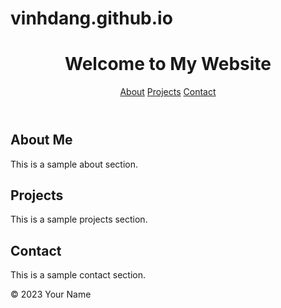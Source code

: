 # vinhdang.github.io

<!DOCTYPE html>
<html lang="en">
<head>
    <meta charset="UTF-8">
    <meta name="viewport" content="width=device-width, initial-scale=1.0">
    <title>Your Website</title>
    <link rel="stylesheet" href="styles.css">
</head>
<body>
    <header>
        <h1>Welcome to My Website</h1>
        <nav>
            <a href="#about">About</a>
            <a href="#projects">Projects</a>
            <a href="#contact">Contact</a>
        </nav>
    </header>
    <main>
        <section id="about">
            <h2>About Me</h2>
            <p>This is a sample about section.</p>
        </section>
        <section id="projects">
            <h2>Projects</h2>
            <p>This is a sample projects section.</p>
        </section>
        <section id="contact">
            <h2>Contact</h2>
            <p>This is a sample contact section.</p>
        </section>
    </main>
    <footer>
        <p>&copy; 2023 Your Name</p>
    </footer>
    <script src="script.js"></script>
</body>
</html>
